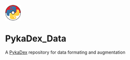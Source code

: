 <img src="assets/icon.png" width="50" height="50">

# PykaDex_Data
A [PykaDex](https://github.com/PykaDex) repository for data formating and augmentation

